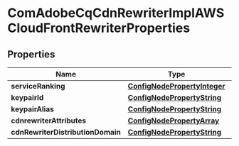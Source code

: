 
# ComAdobeCqCdnRewriterImplAWSCloudFrontRewriterProperties

## Properties
Name | Type | Description | Notes
------------ | ------------- | ------------- | -------------
**serviceRanking** | [**ConfigNodePropertyInteger**](ConfigNodePropertyInteger.md) |  |  [optional]
**keypairId** | [**ConfigNodePropertyString**](ConfigNodePropertyString.md) |  |  [optional]
**keypairAlias** | [**ConfigNodePropertyString**](ConfigNodePropertyString.md) |  |  [optional]
**cdnrewriterAttributes** | [**ConfigNodePropertyArray**](ConfigNodePropertyArray.md) |  |  [optional]
**cdnRewriterDistributionDomain** | [**ConfigNodePropertyString**](ConfigNodePropertyString.md) |  |  [optional]



